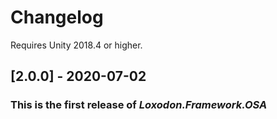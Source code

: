 # Changelog

Requires Unity 2018.4 or higher.

## [2.0.0] - 2020-07-02
### This is the first release of *Loxodon.Framework.OSA*

